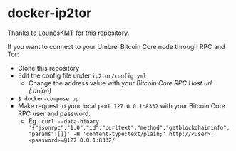 # docker-ip2tor

Thanks to [LounèsKMT](https://github.com/louneskmt) for this repository.

If you want to connect to your Umbrel Bitcoin Core node through RPC and Tor:

- Clone this repository
- Edit the config file under `ip2tor/config.yml`
  - Change the address value with your _Bitcoin Core RPC Host url (.onion)_
- `$ docker-compose up`
- Make request to your local port: `127.0.0.1:8332` with your Bitcoin Core RPC user and password.
  - Eg.: `curl --data-binary '{"jsonrpc":"1.0","id":"curltext","method":"getblockchaininfo","params":[]}' -H 'content-type:text/plain;' http://<user>:<password>=@127.0.0.1:8332/`

